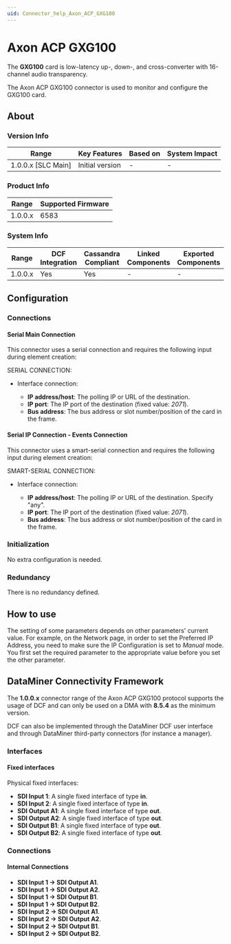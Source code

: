 ```yaml
---
uid: Connector_help_Axon_ACP_GXG100
---
```


# Axon ACP GXG100

The **GXG100** card is low-latency up-, down-, and cross-converter with 16-channel audio transparency.

The Axon ACP GXG100 connector is used to monitor and configure the GXG100 card.

## About

### Version Info

| Range                | Key Features     | Based on     | System Impact     |
|----------------------|------------------|--------------|-------------------|
| 1.0.0.x [SLC Main]   | Initial version  | -            | -                 |

### Product Info

| Range     | Supported Firmware     |
|-----------|------------------------|
| 1.0.0.x   | 6583                   |

### System Info

| Range     | DCF Integration     | Cassandra Compliant     | Linked Components     | Exported Components     |
|-----------|---------------------|-------------------------|-----------------------|-------------------------|
| 1.0.0.x   | Yes                 | Yes                     | -                     | -                       |

## Configuration

### Connections

#### Serial Main Connection

This connector uses a serial connection and requires the following input during element creation:

SERIAL CONNECTION:

- Interface connection:

  - **IP address/host**: The polling IP or URL of the destination.
  - **IP port**: The IP port of the destination (fixed value: *2071*).
  - **Bus address**: The bus address or slot number/position of the card in the frame.

#### Serial IP Connection - Events Connection

This connector uses a smart-serial connection and requires the following input during element creation:

SMART-SERIAL CONNECTION:

- Interface connection:

  - **IP address/host**: The polling IP or URL of the destination. Specify "any".
  - **IP port**: The IP port of the destination (fixed value: *2071*).
  - **Bus address**: The bus address or slot number/position of the card in the frame.

### Initialization

No extra configuration is needed.

### Redundancy

There is no redundancy defined.

## How to use

The setting of some parameters depends on other parameters' current value. For example, on the Network page, in order to set the Preferred IP Address, you need to make sure the IP Configuration is set to *Manual* mode. You first set the required parameter to the appropriate value before you set the other parameter.

## DataMiner Connectivity Framework

The **1.0.0.x** connector range of the Axon ACP GXG100 protocol supports the usage of DCF and can only be used on a DMA with **8.5.4** as the minimum version.

DCF can also be implemented through the DataMiner DCF user interface and through DataMiner third-party connectors (for instance a manager).

### Interfaces

#### Fixed interfaces

Physical fixed interfaces:

- **SDI Input 1**: A single fixed interface of type **in**.
- **SDI Input 2**: A single fixed interface of type **in**.
- **SDI Output A1**: A single fixed interface of type **out**.
- **SDI Output A2**: A single fixed interface of type **out**.
- **SDI Output B1**: A single fixed interface of type **out**.
- **SDI Output B2**: A single fixed interface of type **out**.

### Connections

#### Internal Connections

- **SDI Input 1 -\> SDI Output A1**.
- **SDI Input 1 -\> SDI Output A2**.
- **SDI Input 1 -\> SDI Output B1**.
- **SDI Input 1 -\> SDI Output B2**.
- **SDI Input 2 -\> SDI Output A1**.
- **SDI Input 2 -\> SDI Output A2**.
- **SDI Input 2 -\> SDI Output B1**.
- **SDI Input 2 -\> SDI Output B2**.
